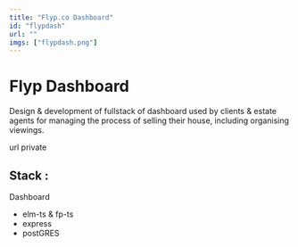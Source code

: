 ```yaml
---
title: "Flyp.co Dashboard"
id: "flypdash"
url: ""
imgs: ["flypdash.png"]
---
```


# Flyp Dashboard

Design & development of fullstack of dashboard used by clients & estate agents for managing the process of selling their house, including organising viewings.

url private

## Stack :

Dashboard

- elm-ts & fp-ts 
- express
- postGRES
